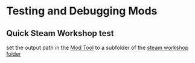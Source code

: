 # Testing and Debugging Mods

## Quick Steam Workshop test

set the output path in the [Mod Tool](tools/mod_tool.md) to a subfolder of the
[steam workshop folder](file_paths.md#steam-workshop-files)